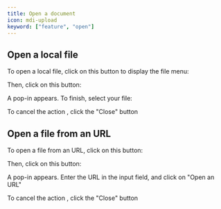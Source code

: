 ```yaml
---
title: Open a document
icon: mdi-upload
keyword: ["feature", "open"]
---
```


## Open a local file

To open a local file, click on this button to display the file
menu:


Then, click on this button:


A pop-in appears. To finish, select your file:


To cancel the action , click the "Close" button

## Open a file from an URL

To open a file from an URL, click on this button:


Then, click on this button:


A pop-in appears. Enter the URL in the input field, and click on "Open
an URL"

To cancel the action , click the "Close" button
